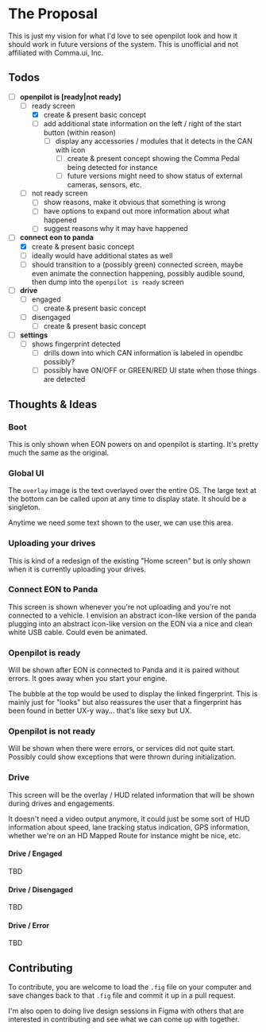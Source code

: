 # The Proposal
This is just my vision for what I'd love to see openpilot look and how it should work in future versions of the system.  This is unofficial and not affiliated with Comma.ui, Inc.

## Todos
- [ ] **openpilot is [ready|not ready]**
  - [ ] ready screen
    - [x] create & present basic concept
    - [ ] add additional state information on the left / right of the start button (within reason)
      - [ ] display any accessories / modules that it detects in the CAN with icon
        - [ ] create & present concept showing the Comma Pedal being detected for instance
        - [ ] future versions might need to show status of external cameras, sensors, etc.
  - [ ] not ready screen
    - [ ] show reasons, make it obvious that something is wrong
    - [ ] have options to expand out more information about what happened
    - [ ] suggest reasons why it may have happened
- [ ] **connect eon to panda**
  - [x] create & present basic concept
  - [ ] ideally would have additional states as well
  - [ ] should transition to a (possibly green) connected screen, maybe even animate the connection happening, possibly audible sound, then dump into the `openpilot is ready` screen
- [ ] **drive**
  - [ ] engaged
    - [ ] create & present basic concept
  - [ ] disengaged
    - [ ] create & present basic concept
- [ ] **settings**
  - [ ] shows fingerprint detected
    - [ ] drills down into which CAN information is labeled in opendbc possibly?
    - [ ] possibly have ON/OFF or GREEN/RED UI state when those things are detected

## Thoughts & Ideas
### Boot
This is only shown when EON powers on and openpilot is starting. 
It's pretty much the same as the original.

### Global UI
The `overlay` image is the text overlayed over the entire OS.
The large text at the bottom can be called upon at any time to display state.
It should be a singleton.

Anytime we need some text shown to the user, we can use this area.

### Uploading your drives
This is kind of a redesign of the existing "Home screen" but is only shown when it is currently uploading your drives.

### Connect EON to Panda
This screen is shown whenever you're not uploading and you're not connected to a vehicle.
I envision an abstract icon-like version of the panda plugging into an abstract icon-like version on the EON via a nice and clean white USB cable.  Could even be animated.

### Openpilot is ready
Will be shown after EON is connected to Panda and it is paired without errors.
It goes away when you start your engine.

The bubble at the top would be used to display the linked fingerprint.
This is mainly just for "looks" but also reassures the user that a fingerprint has been found in better UX-y way... that's like sexy but UX.

### Openpilot is not ready
Will be shown when there were errors, or services did not quite start.
Possibly could show exceptions that were thrown during initialization.

### Drive
This screen will be the overlay / HUD related information that will be shown during drives and engagements.

It doesn't need a video output anymore, it could just be some sort of HUD information about speed, lane tracking status indication, GPS information, whether we're on an HD Mapped Route for instance might be nice, etc.

#### Drive / Engaged
TBD
#### Drive / Disengaged
TBD
#### Drive / Error
TBD

## Contributing
To contribute, you are welcome to load the `.fig` file on your computer and save changes back to that `.fig` file and commit it up in a pull request.

I'm also open to doing live design sessions in Figma with others that are interested in contributing and see what we can come up with together.
